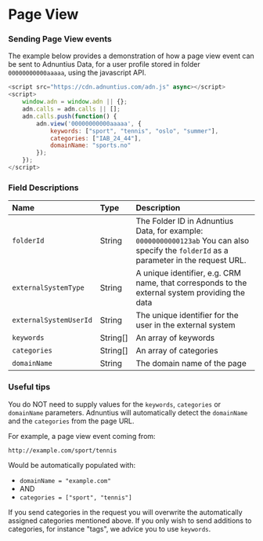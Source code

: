 # Page View

### Sending Page View events

The example below provides a demonstration of how a page view event can be sent to Adnuntius Data, for a user profile stored in folder `00000000000aaaaa`, using the javascript API.

```javascript
<script src="https://cdn.adnuntius.com/adn.js" async></script>
<script>
    window.adn = window.adn || {};
    adn.calls = adn.calls || [];
    adn.calls.push(function() {
        adn.view('00000000000aaaaa', {
            keywords: ["sport", "tennis", "oslo", "summer"],
            categories: ["IAB_24_44"],
            domainName: "sports.no"
        });
    });
</script>
```

### Field Descriptions

| Name | Type | Description |
| :--- | :--- | :--- |
| `folderId` | String | The Folder ID in Adnuntius Data, for example: `00000000000123ab` You can also specify the `folderId` as a parameter in the request URL. |
| `externalSystemType` | String | A unique identifier, e.g. CRM name, that corresponds to the external system providing the data |
| `externalSystemUserId` | String | The unique identifier for the user in the external system |
| `keywords` | String\[\] | An array of keywords |
| `categories` | String\[\] | An array of categories |
| `domainName` | String | The domain name of the page |

### Useful tips

You do NOT need to supply values for the `keywords`, `categories` or `domainName` parameters. Adnuntius will automatically detect the `domainName` and the `categories` from the page URL.

For example, a page view event coming from:

`http://example.com/sport/tennis`

Would be automatically populated with:

* `domainName = "example.com"`
* AND
* `categories = ["sport", "tennis"]`

If you send categories in the request you will overwrite the automatically assigned categories mentioned above. If you only wish to send additions to categories, for instance "tags", we advice you to use `keywords`.

